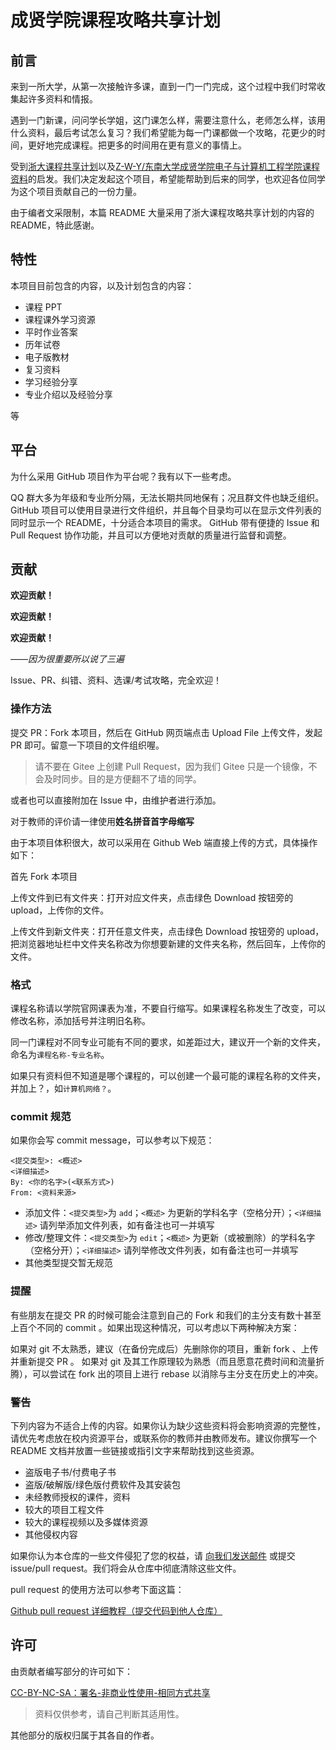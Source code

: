# 成贤学院课程攻略共享计划

## 前言

来到一所大学，从第一次接触许多课，直到一门一门完成，这个过程中我们时常收集起许多资料和情报。

遇到一门新课，问问学长学姐，这门课怎么样，需要注意什么，老师怎么样，该用什么资料，最后考试怎么复习？我们希望能为每一门课都做一个攻略，花更少的时间，更好地完成课程。把更多的时间用在更有意义的事情上。

受到[浙大课程共享计划](https://github.com/QSCTech/zju-icicles)以及[Z-W-Y/东南大学成贤学院电子与计算机工程学院课程资料](https://github.com/Z-W-Y/SeuCxxyCourseShare/tree/main)的启发。我们决定发起这个项目，希望能帮助到后来的同学，也欢迎各位同学为这个项目贡献自己的一份力量。

由于编者文采限制，本篇 README 大量采用了浙大课程攻略共享计划的内容的 README，特此感谢。

## 特性

本项目目前包含的内容，以及计划包含的内容：

- 课程 PPT
- 课程课外学习资源
- 平时作业答案
- 历年试卷
- 电子版教材
- 复习资料
- 学习经验分享
- 专业介绍以及经验分享

等

## 平台

为什么采用 GitHub 项目作为平台呢？我有以下一些考虑。

QQ 群大多为年级和专业所分隔，无法长期共同地保有；况且群文件也缺乏组织。
GitHub 项目可以使用目录进行文件组织，并且每个目录均可以在显示文件列表的同时显示一个 README，十分适合本项目的需求。
GitHub 带有便捷的 Issue 和 Pull Request 协作功能，并且可以方便地对贡献的质量进行监督和调整。

## 贡献

**欢迎贡献！**

**欢迎贡献！**

**欢迎贡献！**

_——因为很重要所以说了三遍_

Issue、PR、纠错、资料、选课/考试攻略，完全欢迎！

### 操作方法

提交 PR：Fork 本项目，然后在 GitHub 网页端点击 Upload File 上传文件，发起 PR 即可。留意一下项目的文件组织喔。

> 请不要在 Gitee 上创建 Pull Request，因为我们 Gitee 只是一个镜像，不会及时同步。目的是方便翻不了墙的同学。

或者也可以直接附加在 Issue 中，由维护者进行添加。

对于教师的评价请一律使用**姓名拼音首字母缩写**

由于本项目体积很大，故可以采用在 Github Web 端直接上传的方式，具体操作如下：

首先 Fork 本项目

上传文件到已有文件夹：打开对应文件夹，点击绿色 Download 按钮旁的 upload，上传你的文件。

上传文件到新文件夹：打开任意文件夹，点击绿色 Download 按钮旁的 upload，把浏览器地址栏中文件夹名称改为你想要新建的文件夹名称，然后回车，上传你的文件。

### 格式

课程名称请以学院官网课表为准，不要自行缩写。如果课程名称发生了改变，可以修改名称，添加括号并注明旧名称。

同一门课程对不同专业可能有不同的要求，如差距过大，建议开一个新的文件夹，命名为`课程名称-专业名称`。

如果只有资料但不知道是哪个课程的，可以创建一个最可能的课程名称的文件夹，并加上？，如`计算机网络？`。

### commit 规范

如果你会写 commit message，可以参考以下规范：

```
<提交类型>: <概述>
<详细描述>
By: <你的名字>(<联系方式>)
From: <资料来源>
```

- 添加文件：`<提交类型>`为 `add`；`<概述>` 为更新的学科名字（空格分开）；`<详细描述>` 请列举添加文件列表，如有备注也可一并填写
- 修改/整理文件：`<提交类型>`为 `edit`；`<概述>` 为更新（或被删除）的学科名字（空格分开）；`<详细描述>` 请列举修改文件列表，如有备注也可一并填写
- 其他类型提交暂无规范

### 提醒

有些朋友在提交 PR 的时候可能会注意到自己的 Fork 和我们的主分支有数十甚至上百个不同的 commit 。如果出现这种情况，可以考虑以下两种解决方案：

如果对 git 不太熟悉，建议（在备份完成后）先删除你的项目，重新 fork 、上传并重新提交 PR 。
如果对 git 及其工作原理较为熟悉（而且愿意花费时间和流量折腾），可以尝试在 fork 出的项目上进行 rebase 以消除与主分支在历史上的冲突。

### 警告

下列内容为不适合上传的内容。如果你认为缺少这些资料将会影响资源的完整性，请优先考虑放在校内资源平台，或联系你的教师并由教师发布。建议你撰写一个 README 文档并放置一些链接或指引文字来帮助找到这些资源。

<ul style="list-style-type:disc">
    <li>盗版电子书/付费电子书</li>
    <li>盗版/破解版/绿色版付费软件及其安装包</li>
    <li>未经教师授权的课件，资料</li>
    <li>较大的项目工程文件</li>
    <li>较大的课程视频以及多媒体资源</li>
    <li>其他侵权内容</li>
</ul>

如果你认为本仓库的一些文件侵犯了您的权益，请 [向我们发送邮件](mailto:1293915326@qq.com) 或提交 issue/pull request。我们将会从仓库中彻底清除这些文件。

pull request 的使用方法可以参考下面这篇：

[Github pull request 详细教程（提交代码到他人仓库）](https://blog.csdn.net/CY2333333/article/details/113731490)

## 许可

由贡献者编写部分的许可如下：

[CC-BY-NC-SA：署名-非商业性使用-相同方式共享](https://creativecommons.org/licenses/by-nc-sa/4.0/deed.zh)

> 资料仅供参考，请自己判断其适用性。

其他部分的版权归属于其各自的作者。
